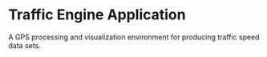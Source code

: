 # Traffic Engine Application
A GPS processing and visualization environment for producing traffic speed data sets.
